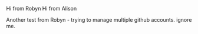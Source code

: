 Hi from Robyn
Hi from Alison

Another test from Robyn - trying to manage multiple github accounts. ignore me.
